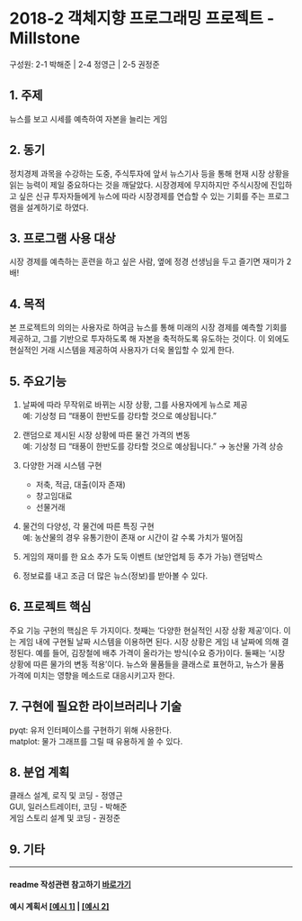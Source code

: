 # 2018-2 객체지향 프로그래밍 프로젝트 - **Millstone**
구성원: 2-1 박해준 | 2-4 정영근 | 2-5 권정준

## 1. 주제
뉴스를 보고 시세를 예측하여 자본을 늘리는 게임

## 2. 동기
정치경제 과목을 수강하는 도중, 주식투자에 앞서 뉴스기사 등을 통해 현재 시장 상황을 읽는 능력이 제일 중요하다는 것을 깨달았다. 시장경제에 무지하지만 주식시장에 진입하고 싶은 신규 투자자들에게 뉴스에 따라 시장경제를 연습할 수 있는 기회를 주는 프로그램을 설계하기로 하였다.

## 3. 프로그램 사용 대상
시장 경제를 예측하는 훈련을 하고 싶은 사람, 옆에 정경 선생님을 두고 즐기면 재미가 2배!

## 4. 목적
본 프로젝트의 의의는 사용자로 하여금 뉴스를 통해 미래의 시장 경제를 예측할 기회를 제공하고, 그를 기반으로 투자하도록 해 자본을 축적하도록 유도하는 것이다. 이 외에도 현실적인 거래 시스템을 제공하여 사용자가 더욱 몰입할 수 있게 한다.

## 5. 주요기능
1) 날짜에 따라 무작위로 바뀌는 시장 상황, 그를 사용자에게 뉴스로 제공  
예: 기상청 曰 “태풍이 한반도를 강타할 것으로 예상됩니다.”

2) 랜덤으로 제시된 시장 상황에 따른 물건 가격의 변동  
예: 기상청 曰 “태풍이 한반도를 강타할 것으로 예상됩니다.” → 농산물 가격 상승

3) 다양한 거래 시스템 구현
    - 저축, 적금, 대출(이자 존재)
    - 창고임대료
    - 선물거래

4) 물건의 다양성, 각 물건에 따른 특징 구현   
예: 농산물의 경우 유통기한이 존재 or  시간이 갈 수록 가치가 떨어짐

5) 게임의 재미를 한 요소 추가
도둑 이벤트 (보안업체 등 추가 가능)
랜덤박스

6) 정보료를 내고 조금 더 많은 뉴스(정보)를 받아볼 수 있다. 

## 6. 프로젝트 핵심
주요 기능 구현의 핵심은 두 가지이다. 첫째는 ‘다양한 현실적인 시장 상황 제공’이다. 이는 게임 내에 구현될 날짜 시스템을 이용하면 된다. 시장 상황은 게임 내 날짜에 의해 결정된다. 예를 들어, 김장철에 배추 가격이 올라가는 방식(수요 증가)이다. 둘째는 ‘시장 상황에 따른 물가의 변동 적용’이다. 뉴스와 물품들을 클래스로 표현하고, 뉴스가 물품 가격에 미치는 영향을 메소드로 대응시키고자 한다. 

## 7. 구현에 필요한 라이브러리나 기술
pyqt: 유저 인터페이스를 구현하기 위해 사용한다.  
matplot: 물가 그래프를 그릴 때 유용하게 쓸 수 있다. 

## 8. **분업 계획**
클래스 설계, 로직 및 코딩 - 정영근  
GUI, 일러스트레이터,  코딩 - 박해준  
게임 스토리 설계 및 코딩 - 권정준  

## 9. 기타

<hr>

#### readme 작성관련 참고하기 [바로가기](https://heropy.blog/2017/09/30/markdown/)

#### 예시 계획서 [[예시 1]](https://docs.google.com/document/d/1hcuGhTtmiTUxuBtr3O6ffrSMahKNhEj33woE02V-84U/edit?usp=sharing) | [[예시 2]](https://docs.google.com/document/d/1FmxTZvmrroOW4uZ34Xfyyk9ejrQNx6gtsB6k7zOvHYE/edit?usp=sharing)
